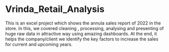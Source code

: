 # Vrinda_Retail_Analysis
This is an excel project which shows the annula sales report of 2022 in the store. In this, we covered cleaning , processing, analysing and presenting of huge raw data in attractive way using amazing dashboards. At the end, it helps the company/client we identify the key factors to increase the sales for current and upcoming years.
